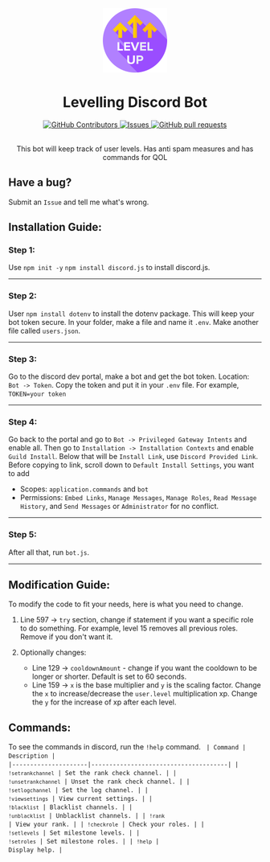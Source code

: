 <div align="center">
    <img src="./image.png" height="128" >
</div>
<h1 align="center">Levelling Discord Bot</h1>
<p align="center">
    <a href="https://github.com/JayNightmare/Level-Discord-Bot/graphs/contributors">
      <img alt="GitHub Contributors" src="https://img.shields.io/github/contributors/JayNightmare/Level-Discord-Bot?color=2db94d" />
    </a>
    <a href="https://github.com/JayNightmare/Level-Discord-Bot/issues">
      <img alt="Issues" src="https://img.shields.io/github/issues/JayNightmare/Level-Discord-Bot?color=0088ff" />
    </a>
    <a href="https://github.com/JayNightmare/Level-Discord-Bot/pulls">
      <img alt="GitHub pull requests" src="https://img.shields.io/github/issues-pr/JayNightmare/Level-Discord-Bot?color=0088ff" />
    </a>
    <br />
    <br />
  </p>

<p align="center">This bot will keep track of user levels. Has anti spam measures and has commands for QOL</p>

## Have a bug?
Submit an `Issue` and tell me what's wrong.

## Installation Guide:
### Step 1:
Use `npm init -y` `npm install discord.js` to install discord.js.

---

### Step 2:
User
`npm install dotenv`
to install the dotenv package. This will keep your bot token secure. In your folder, make a file and name it `.env`. Make another file called `users.json`.

---

### Step 3:
Go to the discord dev portal, make a bot and get the bot token. Location: `Bot -> Token`. Copy the token and put it in your `.env` file. For example, `TOKEN=your token`

---

### Step 4:
Go back to the portal and go to `Bot -> Privileged Gateway Intents` and enable all. Then go to `Installation -> Installation Contexts` and enable `Guild Install`. Below that will be `Install Link`, use `Discord Provided Link`. Before copying to link, scroll down to `Default Install Settings`, you want to add
- Scopes: `application.commands` and `bot`
- Permissions: `Embed Links`, `Manage Messages`, `Manage Roles`, `Read Message History`, and `Send Messages` or `Administrator` for no conflict.

---

### Step 5:
After all that, run `bot.js`.

---

## Modification Guide:
To modify the code to fit your needs, here is what you need to change.
1. Line 597 -> `try` section, change if statement if you want a specific role to do something. For example, level 15 removes all previous roles. Remove if you don't want it.

2. Optionally changes:
    - Line 129 -> `cooldownAmount` - change if you want the cooldown to be longer or shorter. Default is set to 60 seconds.
    - Line 159 -> `x` is the base multiplier and `y` is the scaling factor. Change the `x` to increase/decrease the `user.level` multiplication xp. Change the `y` for the increase of xp after each level.

## Commands:
To see the commands in discord, run the `!help` command.
<code align=center>
| Command             | Description                          |
|---------------------|--------------------------------------|
| `!setrankchannel`    | Set the rank check channel.          |
| `!unsetrankchannel`  | Unset the rank check channel.        |
| `!setlogchannel`     | Set the log channel.                 |
| `!viewsettings`      | View current settings.               |
| `!blacklist`         | Blacklist channels.                  |
| `!unblacklist`       | Unblacklist channels.                |
| `!rank`              | View your rank.                      |
| `!checkrole`         | Check your roles.                    |
| `!setlevels`         | Set milestone levels.                |
| `!setroles`          | Set milestone roles.                 |
| `!help`              | Display help.                        |
</code>
